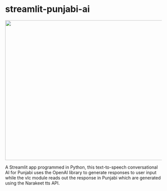 # streamlit-punjabi-ai

<img src="https://i.imgur.com/464xkkQ.png" width="800" height="450">

A Streamlit app programmed in Python, this text-to-speech conversational AI for Punjabi uses the OpenAI library to generate responses to user input while the vlc module reads out the response in Punjabi which are generated using the Narakeet tts API.

